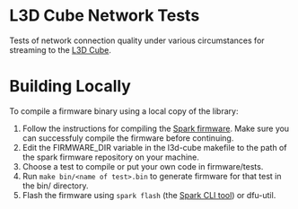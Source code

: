 L3D Cube Network Tests
======================

Tests of network connection quality under various circumstances for streaming to the [L3D Cube](http://l3dcube.com/).

# Building Locally

To compile a firmware binary using a local copy of the library:

1. Follow the instructions for compiling the [Spark firmware](https://github.com/spark/firmware#1-download-and-install-dependencies). Make sure you can successfuly compile the firmware before continuing.
2. Edit the FIRMWARE_DIR variable in the l3d-cube makefile to the path of the spark firmware repository on your machine.
3. Choose a test to compile or put your own code in firmware/tests.
4. Run `make bin/<name of test>.bin` to generate firmware for that test in the bin/ directory.
5. Flash the firmware using `spark flash` (the [Spark CLI tool](https://github.com/spark/spark-cli)) or dfu-util.
